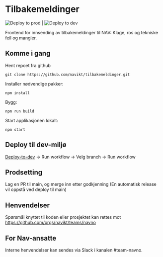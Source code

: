 # Tilbakemeldinger

![Deploy to prod](https://github.com/navikt/tilbakemeldinger/workflows/Deploy%20to%20prod/badge.svg) | ![Deploy to dev](https://github.com/navikt/tilbakemeldinger/workflows/Deploy%20to%20dev/badge.svg)

Frontend for innsending av tilbakemeldinger til NAV: Klage, ros og tekniske feil og mangler.

## Komme i gang

Hent repoet fra github

```
git clone https://github.com/navikt/tilbakemeldinger.git
```

Installer nødvendige pakker:

```
npm install
```

Bygg:

```
npm run build
```

Start applikasjonen lokalt:

```
npm start
```

## Deploy til dev-miljø

[Deploy-to-dev](https://github.com/navikt/tilbakemeldinger/actions/workflows/deploy.dev.yml) -> Run workflow -> Velg branch -> Run workflow

## Prodsetting

Lag en PR til main, og merge inn etter godkjenning (En automatisk release vil oppstå ved deploy til main)

## Henvendelser

Spørsmål knyttet til koden eller prosjektet kan rettes mot https://github.com/orgs/navikt/teams/navno

## For Nav-ansatte

Interne henvendelser kan sendes via Slack i kanalen #team-navno.

